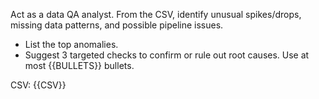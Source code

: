 Act as a data QA analyst. From the CSV, identify unusual spikes/drops, missing data patterns, and possible pipeline issues.
- List the top anomalies.
- Suggest 3 targeted checks to confirm or rule out root causes.
Use at most {{BULLETS}} bullets.

CSV:
{{CSV}}
